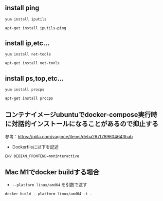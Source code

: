 ## install ping
```bash
yum install iputils
```
```bash
apt-get install iputils-ping
```

## install ip,etc...
```bash
yum install net-tools
```
```bash
apt-get install net-tools
```

## install ps,top,etc...
```bash
yum install procps
```
```bash
apt-get install procps 
```

## コンテナイメージubuntuでdocker-compose実行時に対話的インストールになることがあるので抑止する
参考：https://qiita.com/yagince/items/deba267f789604643bab
- Dockerfileに以下を記述
```
ENV DEBIAN_FRONTEND=noninteractive
```

## Mac M1でdocker buildする場合
- `--platform linux/amd64` を引数で渡す

```
docker build --platform linux/amd64 -t .
```
